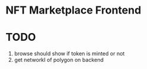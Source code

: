 # NFT Marketplace Frontend

# TODO
1. browse should show if token is minted or not
2. get networkI of polygon on backend


